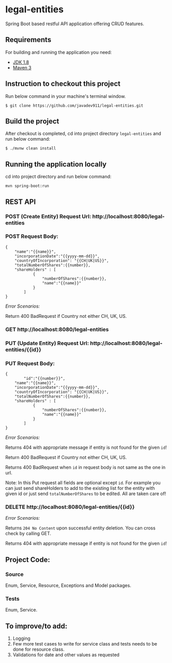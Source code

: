 # legal-entities

Spring Boot based restful API application offering CRUD features.

## Requirements

For building and running the application you need:

- [JDK 1.8](http://www.oracle.com/technetwork/java/javase/downloads/jdk8-downloads-2133151.html)
- [Maven 3](https://maven.apache.org)

## Instruction to checkout this project

Run below command in your machine's terminal window.

```
$ git clone https://github.com/javadev911/legal-entities.git
```

## Build the project

After checkout is completed, cd into project directory `legal-entities` and run below command:

```
$ ./mvnw clean install
```

## Running the application locally

cd into project directory and run below command: 

```shell
mvn spring-boot:run
```

## REST API

### POST (Create Entity) Request Url: http://localhost:8080/legal-entities
### POST Request Body:

```shell
{
	"name":"{{name}}",
	"incorporationDate":"{{yyyy-mm-dd}}",
	"countryOfIncorporation": "{{CH|UK|US}}",
	"totalNumberOfShares":{{number}},
	"shareHolders" : [
			{
				"numberOfShares":{{number}},
				"name":"{{name}}"
			}
		]
}

``` 

*Error Scenarios:*

Return 400 BadRequest if Country not either CH, UK, US.

### GET http://localhost:8080/legal-entities 

### PUT (Update Entity) Request Url: http://localhost:8080/legal-entities/{{id}}
### PUT Request Body:

```shell
{
        "id":"{{number}}",
	"name":"{{name}}",
	"incorporationDate":"{{yyyy-mm-dd}}",
	"countryOfIncorporation": "{{CH|UK|US}}",
	"totalNumberOfShares":{{number}},
	"shareHolders" : [
			{
				"numberOfShares":{{number}},
				"name":"{{name}}"
			}
		]
}

``` 

*Error Scenarios:*

Returns 404 with appropriate message if entity is not found for the given `id`! 

Return 400 BadRequest if Country not either CH, UK, US.

Returns 400 BadRequest when `id` in request body is not same as the one in url.


Note: In this Put request all fields are optional except `id`. For example you can just send shareHolders to add to the existing list for the entity with given id or just send `totalNumberOfShares` to be edited. All are taken care of!


### DELETE http://localhost:8080/legal-entities/{{id}}

*Error Scenarios:*

Returns `204 No Content` upon successful entity deletion. You can cross check by calling GET.

Returns 404 with appropriate message if entity is not found for the given `id`!


## Project Code:

### Source

Enum, Service, Resource, Exceptions and Model packages.

### Tests

Enum, Service.

## To improve/to add:

1. Logging
2. Few more test cases to write for service class and tests needs to be done for resource class.
3. Validations for date and other values as requested
